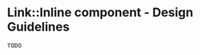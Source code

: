 <h1>Link::Inline component - Design Guidelines</h1>

<section data-section="design-guidelines">
  
  <pre>TODO</pre>
</section>
